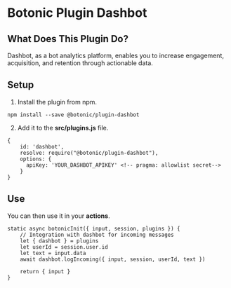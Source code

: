 # Botonic Plugin Dashbot

## What Does This Plugin Do?

Dashbot, as a bot analytics platform, enables you to increase engagement, acquisition, and retention through actionable data.

## Setup

1. Install the plugin from npm.

```
npm install --save @botonic/plugin-dashbot
```

2. Add it to the **src/plugins.js** file.

```
{
    id: 'dashbot',
    resolve: require("@botonic/plugin-dashbot"),
    options: {
      apiKey: 'YOUR_DASHBOT_APIKEY' <!-- pragma: allowlist secret-->
    }
}
```

## Use

You can then use it in your **actions**.

```
static async botonicInit({ input, session, plugins }) {
    // Integration with dashbot for incoming messages
    let { dashbot } = plugins
    let userId = session.user.id
    let text = input.data
    await dashbot.logIncoming({ input, session, userId, text })

    return { input }
}
```
